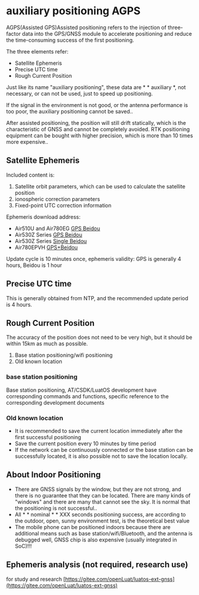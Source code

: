 # auxiliary positioning AGPS

AGPS(Assisted GPS)Assisted positioning refers to the injection of three-factor data into the GPS/GNSS module to accelerate positioning and reduce the time-consuming success of the first positioning.

The three elements refer:

* Satellite Ephemeris
* Precise UTC time
* Rough Current Position

Just like its name "auxiliary positioning", these data are * * auxiliary *, not necessary, or can not be used, just to speed up positioning.

If the signal in the environment is not good, or the antenna performance is too poor, the auxiliary positioning cannot be saved..

After assisted positioning, the position will still drift statically, which is the characteristic of GNSS and cannot be completely avoided. RTK positioning equipment can be bought with higher precision, which is more than 10 times more expensive..

## Satellite Ephemeris

Included content is:

1. Satellite orbit parameters, which can be used to calculate the satellite position
2. ionospheric correction parameters
3. Fixed-point UTC correction information

Ephemeris download address:

* Air510U and Air780EG [GPS Beidou](http://download.openluat.com/9501-xingli/HXXT_GPS_BDS_AGNSS_DATA.dat)
* Air530Z Series [GPS Beidou](http://download.openluat.com/9501-xingli/CASIC_data.dat)
* Air530Z Series [Single Beidou](http://download.openluat.com/9501-xingli/CASIC_data_bds.dat)
* Air780EPVH [GPS+Beidou](http://download.openluat.com/9501-xingli/HXXT_GPS_BDS_AGNSS_DATA.dat)

Update cycle is 10 minutes once, ephemeris validity: GPS is generally 4 hours, Beidou is 1 hour

## Precise UTC time

This is generally obtained from NTP, and the recommended update period is 4 hours.

## Rough Current Position

The accuracy of the position does not need to be very high, but it should be within 15km as much as possible.

1. Base station positioning/wifi positioning
2. Old known location

### base station positioning

Base station positioning, AT/CSDK/LuatOS development have corresponding commands and functions, specific reference to the corresponding development documents

### Old known location

* It is recommended to save the current location immediately after the first successful positioning
* Save the current position every 10 minutes by time period
* If the network can be continuously connected or the base station can be successfully located, it is also possible not to save the location locally.

## About Indoor Positioning

* There are GNSS signals by the window, but they are not strong, and there is no guarantee that they can be located. There are many kinds of "windows" and there are many that cannot see the sky. It is normal that the positioning is not successful..
* All * * nominal * * XXX seconds positioning success, are according to the outdoor, open, sunny environment test, is the theoretical best value
* The mobile phone can be positioned indoors because there are additional means such as base station/wifi/Bluetooth, and the antenna is debugged well, GNSS chip is also expensive (usually integrated in SoC)!!!

## Ephemeris analysis (not required, research use)

for study and research [https://gitee.com/openLuat/luatos-ext-gnss](https://gitee.com/openLuat/luatos-ext-gnss)

